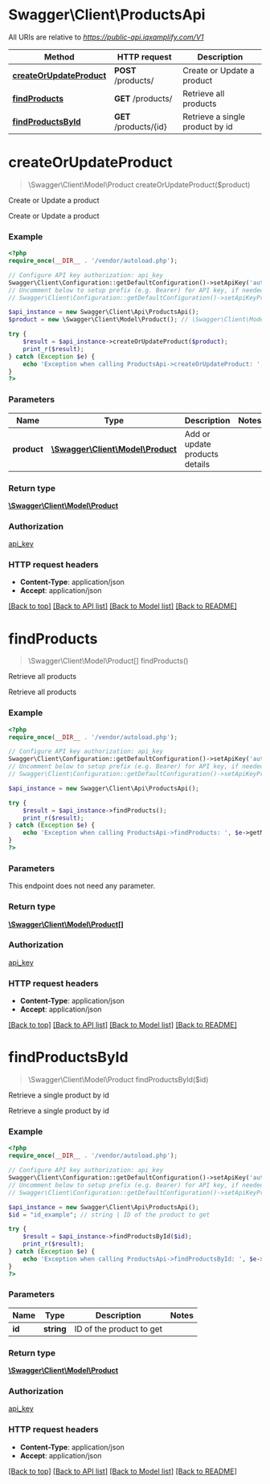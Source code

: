 # Swagger\Client\ProductsApi

All URIs are relative to *https://public-api.iqxamplify.com/V1*

Method | HTTP request | Description
------------- | ------------- | -------------
[**createOrUpdateProduct**](ProductsApi.md#createOrUpdateProduct) | **POST** /products/ | Create or Update a product
[**findProducts**](ProductsApi.md#findProducts) | **GET** /products/ | Retrieve all products
[**findProductsById**](ProductsApi.md#findProductsById) | **GET** /products/{id} | Retrieve a single product by id


# **createOrUpdateProduct**
> \Swagger\Client\Model\Product createOrUpdateProduct($product)

Create or Update a product

Create or Update a product

### Example
```php
<?php
require_once(__DIR__ . '/vendor/autoload.php');

// Configure API key authorization: api_key
Swagger\Client\Configuration::getDefaultConfiguration()->setApiKey('authorization', 'YOUR_API_KEY');
// Uncomment below to setup prefix (e.g. Bearer) for API key, if needed
// Swagger\Client\Configuration::getDefaultConfiguration()->setApiKeyPrefix('authorization', 'Bearer');

$api_instance = new Swagger\Client\Api\ProductsApi();
$product = new \Swagger\Client\Model\Product(); // \Swagger\Client\Model\Product | Add or update products details

try {
    $result = $api_instance->createOrUpdateProduct($product);
    print_r($result);
} catch (Exception $e) {
    echo 'Exception when calling ProductsApi->createOrUpdateProduct: ', $e->getMessage(), PHP_EOL;
}
?>
```

### Parameters

Name | Type | Description  | Notes
------------- | ------------- | ------------- | -------------
 **product** | [**\Swagger\Client\Model\Product**](../Model/\Swagger\Client\Model\Product.md)| Add or update products details |

### Return type

[**\Swagger\Client\Model\Product**](../Model/Product.md)

### Authorization

[api_key](../../README.md#api_key)

### HTTP request headers

 - **Content-Type**: application/json
 - **Accept**: application/json

[[Back to top]](#) [[Back to API list]](../../README.md#documentation-for-api-endpoints) [[Back to Model list]](../../README.md#documentation-for-models) [[Back to README]](../../README.md)

# **findProducts**
> \Swagger\Client\Model\Product[] findProducts()

Retrieve all products

Retrieve all products

### Example
```php
<?php
require_once(__DIR__ . '/vendor/autoload.php');

// Configure API key authorization: api_key
Swagger\Client\Configuration::getDefaultConfiguration()->setApiKey('authorization', 'YOUR_API_KEY');
// Uncomment below to setup prefix (e.g. Bearer) for API key, if needed
// Swagger\Client\Configuration::getDefaultConfiguration()->setApiKeyPrefix('authorization', 'Bearer');

$api_instance = new Swagger\Client\Api\ProductsApi();

try {
    $result = $api_instance->findProducts();
    print_r($result);
} catch (Exception $e) {
    echo 'Exception when calling ProductsApi->findProducts: ', $e->getMessage(), PHP_EOL;
}
?>
```

### Parameters
This endpoint does not need any parameter.

### Return type

[**\Swagger\Client\Model\Product[]**](../Model/Product.md)

### Authorization

[api_key](../../README.md#api_key)

### HTTP request headers

 - **Content-Type**: application/json
 - **Accept**: application/json

[[Back to top]](#) [[Back to API list]](../../README.md#documentation-for-api-endpoints) [[Back to Model list]](../../README.md#documentation-for-models) [[Back to README]](../../README.md)

# **findProductsById**
> \Swagger\Client\Model\Product findProductsById($id)

Retrieve a single product by id

Retrieve a single product by id

### Example
```php
<?php
require_once(__DIR__ . '/vendor/autoload.php');

// Configure API key authorization: api_key
Swagger\Client\Configuration::getDefaultConfiguration()->setApiKey('authorization', 'YOUR_API_KEY');
// Uncomment below to setup prefix (e.g. Bearer) for API key, if needed
// Swagger\Client\Configuration::getDefaultConfiguration()->setApiKeyPrefix('authorization', 'Bearer');

$api_instance = new Swagger\Client\Api\ProductsApi();
$id = "id_example"; // string | ID of the product to get

try {
    $result = $api_instance->findProductsById($id);
    print_r($result);
} catch (Exception $e) {
    echo 'Exception when calling ProductsApi->findProductsById: ', $e->getMessage(), PHP_EOL;
}
?>
```

### Parameters

Name | Type | Description  | Notes
------------- | ------------- | ------------- | -------------
 **id** | **string**| ID of the product to get |

### Return type

[**\Swagger\Client\Model\Product**](../Model/Product.md)

### Authorization

[api_key](../../README.md#api_key)

### HTTP request headers

 - **Content-Type**: application/json
 - **Accept**: application/json

[[Back to top]](#) [[Back to API list]](../../README.md#documentation-for-api-endpoints) [[Back to Model list]](../../README.md#documentation-for-models) [[Back to README]](../../README.md)


